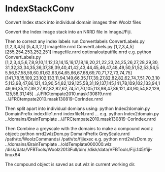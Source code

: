 IndexStackConv
==============

Convert Index stack into individual domain images then Woolz files

Convert the Index image stack into an NRRD file in ImageJ/Fiji.

Then to correct any index labels run Convertlabels 
ConvertLabels.py [1,2,3,4,5] [5,4,3,2,1] imagefile.nrrd
ConvertLabels.py [1,2,3,4,5] [255,254,253,252,251] imagefile.nrrd optionaloutputfile.nrrd
e.g.
python ConvertLabels.py [1,2,3,4,5,6,7,8,9,10,11,12,13,14,15,16,17,18,19,20,21,22,23,24,25,26,27,28,29,30,31,32,33,34,35,36,37,38,39,40,41,42,43,44,45,46,47,48,49,50,51,52,53,54,55,56,57,58,59,60,61,62,63,64,65,66,67,68,69,70,71,72,73,74,75] [141,78,15,109,23,102,133,11,94,149,66,35,117,39,27,82,82,82,62,74,7,51,70,3,105,113,98,47,86,121,43,90,54,82,129,125,58,31,19,137,145,141,78,109,102,133,94,149,66,35,117,39,27,82,82,82,62,74,51,70,105,113,98,47,86,121,43,90,54,82,129,125,58,31,145] ../JFRCtempate2010.mask130819.nrrd ../JFRCtempate2010.mask130819-CorIndex.nrrd 

Then split apart into individual domians using:
python Index2domain.py DomainPrefix indexfile1.nrrd indexfileN.nrrd ...
e.g.
python Index2domain.py ../domains/BrainTemplate ../JFRCtempate2010.mask130819-CorIndex.nrrd

Then Combine a greyscale with the domains to make a compound woolz object:
python nrrd2wlzDom.py DomainPrefix GreyScale.nrrd /path/to/WoolzCommands/ /path/to/fijiexec
e.g.
python nrrd2wlzDom.py ../domains/BrainTemplate ../oldTemplate000000.wlz /disk/data/VFBTools/Woolz2013Full/bin/ /disk/data/VFBTools/Fiji.145/fiji-linux64

The compound object is saved as out.wlz in current working dir.

